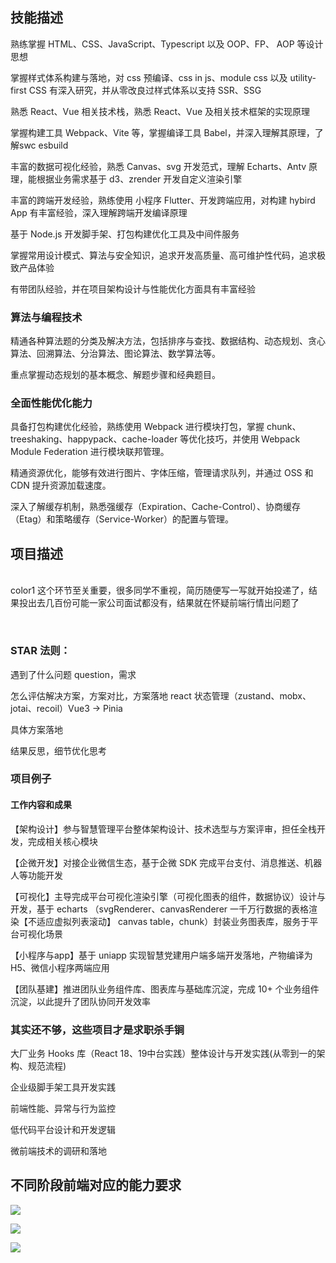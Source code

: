 ## <font style="color:rgb(31, 31, 31);">技能描述</font>
<font style="color:rgb(31, 31, 31);">熟练掌握 HTML、CSS、JavaScript、Typescript 以及 OOP、FP、 AOP 等设计思想</font>

<font style="color:rgb(31, 31, 31);">掌握样式体系构建与落地，对 css 预编译、css in js、module css 以及 utility-first CSS 有深入研究，并从零改良过样式体系以支持 SSR、SSG</font>

<font style="color:rgb(31, 31, 31);">熟悉 React、Vue 相关技术栈，熟悉 React、Vue 及相关技术框架的实现原理</font>

<font style="color:rgb(31, 31, 31);">掌握构建工具 Webpack、Vite 等，掌握编译工具 Babel，并深入理解其原理，了解swc esbuild</font>

<font style="color:rgb(31, 31, 31);">丰富的数据可视化经验，熟悉 Canvas、svg 开发范式，理解 Echarts、Antv 原理，能根据业务需求基于 d3、zrender 开发自定义渲染引擎</font>

<font style="color:rgb(31, 31, 31);">丰富的跨端开发经验，熟练使用 小程序 Flutter、开发跨端应用，对构建 hybird App 有丰富经验，深入理解跨端开发编译原理</font>

<font style="color:rgb(31, 31, 31);">基于 Node.js 开发脚手架、打包构建优化工具及中间件服务</font>

<font style="color:rgb(31, 31, 31);">掌握常用设计模式、算法与安全知识，追求开发高质量、高可维护性代码，追求极致产品体验</font>

<font style="color:rgb(31, 31, 31);">有带团队经验，并在项目架构设计与性能优化方面具有丰富经验</font>

<font style="color:rgb(31, 31, 31);"></font>

### <font style="color:rgb(31, 31, 31);">算法与编程技术</font>
<font style="color:rgb(31, 31, 31);">精通各种算法题的分类及解决方法，包括排序与查找、数据结构、动态规划、贪心算法、回溯算法、分治算法、图论算法、数学算法等。</font>

<font style="color:rgb(31, 31, 31);">重点掌握动态规划的基本概念、解题步骤和经典题目。</font>

<font style="color:rgb(31, 31, 31);"></font>

### <font style="color:rgb(31, 31, 31);">全面性能优化能力</font>
<font style="color:rgb(31, 31, 31);">具备打包构建优化经验，熟练使用 Webpack 进行模块打包，掌握 chunk、treeshaking、happypack、cache-loader 等优化技巧，并使用 Webpack Module Federation 进行模块联邦管理。</font>

<font style="color:rgb(31, 31, 31);">精通资源优化，能够有效进行图片、字体压缩，管理请求队列，并通过 OSS 和 CDN 提升资源加载速度。</font>

<font style="color:rgb(31, 31, 31);">深入了解缓存机制，熟悉强缓存（Expiration、Cache-Control）、协商缓存（Etag）和策略缓存（Service-Worker）的配置与管理。</font>

<font style="color:rgb(31, 31, 31);"></font>

## <font style="color:rgb(31, 31, 31);">项目描述</font>
<br/>color1
<font style="color:rgb(31, 31, 31);">这个环节至关重要，很多同学不重视，简历随便写一写就开始投递了，结果投出去几百份可能一家公司面试都没有，结果就在怀疑前端行情出问题了</font>

<br/>

### <font style="color:rgb(31, 31, 31);">STAR 法则：</font>
<font style="color:rgb(31, 31, 31);">遇到了什么问题 question，需求</font>

<font style="color:rgb(31, 31, 31);">怎么评估解决方案，方案对比，方案落地 react 状态管理（zustand、mobx、jotai、recoil）Vue3 -> Pinia</font>

<font style="color:rgb(31, 31, 31);">具体方案落地</font>

<font style="color:rgb(31, 31, 31);">结果反思，细节优化思考</font>

<font style="color:rgb(31, 31, 31);"></font>

### <font style="color:rgb(31, 31, 31);">项目例子</font>
#### <font style="color:rgb(31, 31, 31);">工作内容和成果</font>
<font style="color:rgb(31, 31, 31);">【架构设计】参与智慧管理平台整体架构设计、技术选型与方案评审，担任全栈开发，完成相关核心模块</font>

<font style="color:rgb(31, 31, 31);">【企微开发】对接企业微信生态，基于企微 SDK 完成平台支付、消息推送、机器人等功能开发</font>

<font style="color:rgb(31, 31, 31);">【可视化】主导完成平台可视化渲染引擎（可视化图表的组件，数据协议）设计与开发，基于 echarts （svgRenderer、canvasRenderer 一千万行数据的表格渲染【不适应虚拟列表滚动】 canvas table，chunk）封装业务图表库，服务于平台可视化场景</font>

<font style="color:rgb(31, 31, 31);">【小程序与app】基于 uniapp 实现智慧党建用户端多端开发落地，产物编译为 H5、微信小程序两端应用</font>

<font style="color:rgb(31, 31, 31);">【团队基建】推进团队业务组件库、图表库与基础库沉淀，完成 10+ 个业务组件沉淀，以此提升了团队协同开发效率</font>

<font style="color:rgb(31, 31, 31);"></font>

<font style="color:rgb(31, 31, 31);"></font>

### <font style="color:rgb(31, 31, 31);">其实还不够，这些项目才是求职杀手锏</font>
<font style="color:rgb(31, 31, 31);">大厂业务 Hooks 库（React 18、19中台实践）整体设计与开发实践(从零到一的架构、规范流程)</font>

<font style="color:rgb(31, 31, 31);">企业级脚手架工具开发实践</font>

<font style="color:rgb(31, 31, 31);">前端性能、异常与行为监控</font>

<font style="color:rgb(31, 31, 31);">低代码平台设计和开发逻辑</font>

<font style="color:rgb(31, 31, 31);">微前端技术的调研和落地</font>

<font style="color:rgb(31, 31, 31);"></font>

<font style="color:rgb(31, 31, 31);"></font>

<font style="color:rgb(31, 31, 31);"></font>

## <font style="color:rgb(31, 31, 31);">不同阶段前端对应的能力要求</font>
![](https://cdn.nlark.com/yuque/0/2024/png/207857/1735635538955-70ac74b9-a723-4751-9b30-3855b277ffa5.png)

![](https://cdn.nlark.com/yuque/0/2024/png/207857/1735635520412-dcf7e698-4169-40ac-b877-48874cc374ce.png)

![](https://cdn.nlark.com/yuque/0/2024/png/207857/1735635510755-8188a0f9-964c-49ab-b098-9e59f9e62a13.png)

